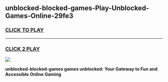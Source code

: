 
## unblocked-blocked-games-Play-Unblocked-Games-Online-29fe3
<h3>
<a href="https://premium76.site?title=unblocked-blocked-games&ref=25A">CLICK TO PLAY</a></h3>
<hr>

<h3>
<a href="https://premium76.site?title=unblocked-blocked-games&ref=25A">CLICK 2 PLAY</a>
  
</h3>

<a href="https://premium76.site?title=unblocked-blocked-games&ref=25A"><img src="https://clearcache.store/games.png"></a>


**unblocked-blocked-games games unblocked: Your Gateway to Fun and Accessible Online Gaming**
